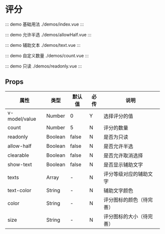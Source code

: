 # 评分

::: demo 基础用法 ./demos/index.vue
:::

::: demo 允许半选 ./demos/allowHalf.vue
:::

::: demo 辅助文本 ./demos/text.vue
:::

::: demo 自定义数量 ./demos/count.vue
:::

::: demo 只读 ./demos/readonly.vue
:::


## Props
| 属性 | 类型 | 默认值 | 必传 | 说明 |
|-----|-----|-----|-----|-----|
|v-model/value|Number|0|Y|选择评分的值|
|count|Number|5|N|评分的数量  |
|readonly|Boolean|false |N|是否为只读 |
|allow-half|Boolean|false|N|是否允许半选|
|clearable|Boolean|false|N|是否允许取消选择|
|show-text|Boolean|false|N|是否显示辅助文字|
|texts|Array|-|N|评分等级对应的辅助文字|
|text-color|String|-|N|辅助文字颜色|
|color|String|-|N|评分图标的颜色（待完善）|
|size|String|-|N|评分图标的大小（待完善）|

